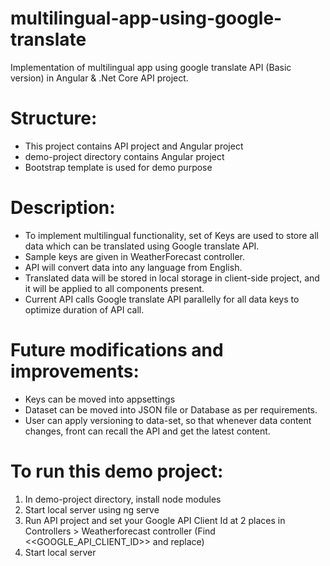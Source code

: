 # multilingual-app-using-google-translate
Implementation of multilingual app using google translate API (Basic version) in Angular & .Net Core API project.

# Structure:
* This project contains API project and Angular project
* demo-project directory contains Angular project
* Bootstrap template is used for demo purpose 

# Description:
* To implement multilingual functionality, set of Keys are used to store all data which can be translated using Google translate API.
* Sample keys are given in WeatherForecast controller.
* API will convert data into any language from English.
* Translated data will be stored in local storage in client-side project, and it will be applied to all components present.
* Current API calls Google translate API parallelly for all data keys to optimize duration of API call.

# Future modifications and improvements:
* Keys can be moved into appsettings
* Dataset can be moved into JSON file or Database as per requirements.
* User can apply versioning to data-set, so that whenever data content changes, front can recall the API and get the latest content.

# To run this demo project:
1. In demo-project directory, install node modules
2. Start local server using ng serve
3. Run API project and set your Google API Client Id at 2 places in Controllers > Weatherforecast controller (Find <<GOOGLE_API_CLIENT_ID>> and replace)
4. Start local server
